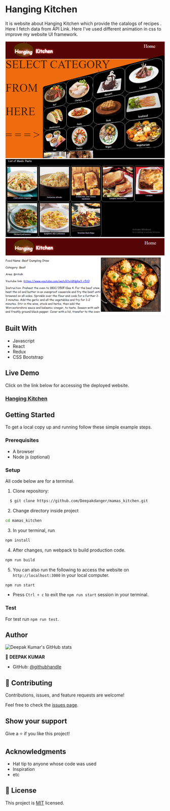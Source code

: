 # Hanging Kitchen
It is website about Hanging Kitchen which provide the catalogs of recipes . Here I fetch data from API Link.
Here I've used different animation in css to improve my website UI framework.


 ![Home Screen](src/assets/img/pic1.PNG)
 ![Meals Screen](src/assets/img/pic2.PNG)
 ![Food Screen](src/assets/img/pic3.PNG)

## Built With
- Javascript
- React
- Redux
- CSS Bootstrap

## Live Demo

Click on the link below for accessing the deployed website.
### [Hanging Kitchen](https://compassionate-bhabha-2e7fe3.netlify.app/)</p>


## Getting Started

To get a local copy up and running follow these simple example steps.

### Prerequisites
- A browser
- Node js (optional)

### Setup

All code below are for a terminal.

1. Clone repository: 
```sh
  $ git clone https://github.com/Deepakdanger/mamas_kitchen.git
```
2. Change directory inside project
```sh
cd mamas_kitchen
```
3. In your terminal, run 
```sh
npm install
```
4. After changes, run webpack to build production code.
```sh
npm run build
```   
5. You can also run the following to access the website on `http://localhost:3000` in your local computer.
```sh
npm run start
```
* Press `Ctrl + c` to exit the `npm run start` session in your terminal.

### Test

For test run `npm run test`.

## Author

![Deepak Kumar's GitHub stats](https://github-readme-stats.vercel.app/api?username=Deepakdanger&count_private=true&theme=dark&show_icons=true)

👤 **DEEPAK KUMAR**
- GitHub: [@githubhandle](https://github.com/Deepakdanger)

## 🤝 Contributing

Contributions, issues, and feature requests are welcome!

Feel free to check the [issues page](https://github.com/Deepakdanger/calculator/issues).

## Show your support

Give a ⭐️ if you like this project!

## Acknowledgments

- Hat tip to anyone whose code was used
- Inspiration
- etc

## 📝 License

This project is [MIT](/LICENSE) licensed.